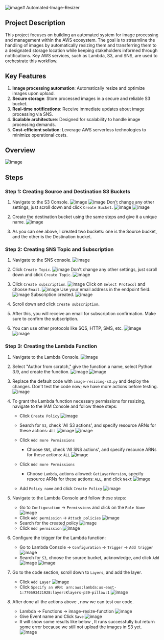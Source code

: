 ![image](https://github.com/user-attachments/assets/b3ace866-fd66-4fb7-8327-f26d1717cc62)# Automated-Image-Resizer

## Project Description
This project focuses on building an automated system for image processing and management within the AWS ecosystem. The goal is to streamline the handling of images by automatically resizing them and transferring them to a designated storage location while keeping stakeholders informed through notifications. Key AWS services, such as Lambda, S3, and SNS, are used to orchestrate this workflow.

## Key Features
1. **Image processing automation**: Automatically resize and optimize images upon upload.
2. **Secure storage**: Store processed images in a secure and reliable S3 bucket.
3. **Real-time notifications**: Receive immediate updates about image processing via SNS.
4. **Scalable architecture**: Designed for scalability to handle image processing demands.
5. **Cost-efficient solution**: Leverage AWS serverless technologies to minimize operational costs.

## Overview
![image](https://github.com/user-attachments/assets/135cb1f9-171a-40bd-9a46-747b5755351a)

## Steps

### Step 1: Creating Source and Destination S3 Buckets
1. Navigate to the S3 Console.
   ![image](https://github.com/user-attachments/assets/d4286e39-7df1-466a-9ff8-d9c285f8d37e)
   ![image](https://github.com/user-attachments/assets/b51ce11e-ffc3-4ea7-815a-70f40dd6142c)
   Don't change any other settings, just scroll down and click `Create Bucket`.
   ![image](https://github.com/user-attachments/assets/5b7441f9-ac01-4eeb-bcf9-0455b0010f26)
   ![image](https://github.com/user-attachments/assets/fb9dbbb9-3939-48d4-8c63-9e8d2bc9e24d)

2. Create the destination bucket using the same steps and give it a unique name.
   ![image](https://github.com/user-attachments/assets/f3566e35-985f-4e0c-8028-b0e97c2368c8)

3. As you can see above, I created two buckets: one is the Source bucket, and the other is the Destination bucket.

### Step 2: Creating SNS Topic and Subscription
1. Navigate to the SNS console.
   ![image](https://github.com/user-attachments/assets/a07b7398-de8a-4469-af3a-e2b93b9da7b3)

2. Click `Create Topic`.
   ![image](https://github.com/user-attachments/assets/5214c7cd-90aa-4641-b736-32fcd75d0ceb)
   Don't change any other settings, just scroll down and click `Create Topic`.
   ![image](https://github.com/user-attachments/assets/82b752f8-6eeb-4c35-8270-fbfb526fbd24)

3. Click `Create subscription`.
   ![image](https://github.com/user-attachments/assets/46ea4fc9-8f2e-4b9d-8260-77909ec80d07)
   Click on `Select Protocol` and choose `Email`.
   ![image](https://github.com/user-attachments/assets/db3d47cf-673c-4dea-8e65-bc4a2f415c65)
   Use your email address in the endpoint field.
   ![image](https://github.com/user-attachments/assets/8c47e1a3-05c7-4e49-b41d-b718b3db6186)
   Subscription created.
   ![image](https://github.com/user-attachments/assets/fece93ba-4e0f-4149-9ca3-5392320bd1bb)

4. Scroll down and click `Create subscription`.

5. After this, you will receive an email for subscription confirmation. Make sure to confirm the subscription.

6. You can use other protocols like SQS, HTTP, SMS, etc.
   ![image](https://github.com/user-attachments/assets/d98296cc-41c1-4649-84dd-a91ba8a2532f)
   ![image](https://github.com/user-attachments/assets/6bdca488-ae03-4ebc-b1aa-7ca7a23c0d2d)

### Step 3: Creating the Lambda Function
1. Navigate to the Lambda Console.
   ![image](https://github.com/user-attachments/assets/956d7f01-bd85-49a7-81fd-7e36ed3a78de)

2. Select "Author from scratch," give the function a name, select Python 3.9, and create the function.
   ![image](https://github.com/user-attachments/assets/10eeb1cd-d528-4317-a298-490fda6517e9)
   ![image](https://github.com/user-attachments/assets/3f7fd0f5-9cbe-4036-af31-7b93b13be80d)

3. Replace the default code with `image-resizing-s3.py` and deploy the changes. Don't test the code now; we have more actions before testing.
   ![image](https://github.com/user-attachments/assets/fa83cb29-f74c-464e-b57f-9fd203221fb4)

4. To grant the Lambda function necessary permissions for resizing, navigate to the IAM Console and follow these steps:
   - Click `Create Policy`
     ![image](https://github.com/user-attachments/assets/9ec622a4-6f1c-4992-bd16-a2fa4a150051)
   - Search for `S3`, check 'All S3 actions', and specify resource ARNs for these actions: `ALL`
     ![image](https://github.com/user-attachments/assets/9fc610d0-d94e-4f03-80cb-d30885435fae)
     ![image](https://github.com/user-attachments/assets/f4c24a4a-743e-4ace-b6e3-dc6a53102ab2)

   - Click `Add more Permissions`
     - Choose `SNS`, check 'All SNS actions', and specify resource ARNs for these actions: `ALL`
       ![image](https://github.com/user-attachments/assets/e9101130-542a-444a-a305-2a1a5e15d02b)

   - Click `Add more Permissions`
     - Choose `Lambda`, actions allowed: `GetLayerVersion`, specify resource ARNs for these actions: `ALL`, and click `Next`
       ![image](https://github.com/user-attachments/assets/0b722092-2632-40ac-bfc6-8f05bf2d1c0b)

   - Add `Policy name` and click `Create Policy`
     ![image](https://github.com/user-attachments/assets/2aaec4ab-f8c7-4193-beaa-72dd5cd3a6c1)

5. Navigate to the Lambda Console and follow these steps:
   - Go to `Configuration` -> `Permissions` and click on the `Role Name`
     ![image](https://github.com/user-attachments/assets/af40f840-d07a-406e-a68a-1111206b624c)
   - Click `Add permission` -> `Attach policies`
     ![image](https://github.com/user-attachments/assets/1e7b95ec-6ee3-4c1a-a1c5-a068894e8a2a)
   - Search for the created policy
     ![image](https://github.com/user-attachments/assets/c9618d63-b444-4a21-9797-4fb770d1232b)
   - Click `Add permission`
     ![image](https://github.com/user-attachments/assets/3a534b4d-2e84-46ed-8e77-dd33b6e905ae)

6. Configure the trigger for the Lambda function:
   - Go to Lambda Console -> `Configuration` -> `Trigger` -> `Add trigger`
     ![image](https://github.com/user-attachments/assets/63a3f342-0be2-46cd-b473-6a4de861d778)
   - Search for `S3`, choose the source bucket, acknowledge, and click `Add`
     ![image](https://github.com/user-attachments/assets/37ac1cb3-0c46-4e1b-a05c-e86186447f7e)
     ![image](https://github.com/user-attachments/assets/966390f6-4270-4a36-8108-ef0f22585f00)

7. Go to the code section, scroll down to `Layers`, and add the layer.
   - Click `Add Layer`
     ![image](https://github.com/user-attachments/assets/c737b764-d5a2-455a-bbc5-37d281961909)
   - Click `Specify an ARN: arn:aws:lambda:us-east-1:770693421928:layer:Klayers-p39-pillow:1`
     ![image](https://github.com/user-attachments/assets/883b566d-7597-4b1e-8676-7f3cb881000f)

8. After done all the actions above , now we can test our code.
   - Lambda -> Functions -> image-resize-function
     ![image](https://github.com/user-attachments/assets/15bb19cf-47a0-4e15-b8c9-cb4d3ed3cba2)
   - Give Event name and Click `Save`
     ![image](https://github.com/user-attachments/assets/6be330c2-22c6-48ed-919b-9853add72f54)
   - It will show some results like below , It runs successfully but return some error because we still not upload the images in S3 yet.
     ![image](https://github.com/user-attachments/assets/6f53c493-c3c8-4e82-8aaa-4221cd3bfe9a)






